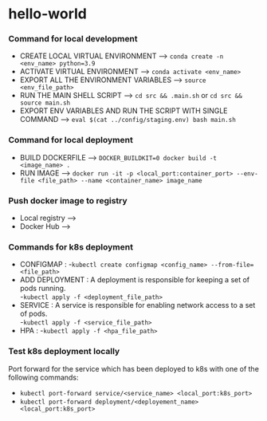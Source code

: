 # hello-world


### Command for local development
- CREATE LOCAL VIRTUAL ENVIRONMENT --> `conda create -n <env_name> python=3.9`  
- ACTIVATE VIRTUAL ENVIRONMENT --> `conda activate <env_name>`  
- EXPORT ALL THE ENVIRONMENT VARIABLES --> `source <env_file_path>`  
- RUN THE MAIN SHELL SCRIPT --> `cd src && .main.sh` or `cd src && source main.sh`  
- EXPORT ENV VARIABLES AND RUN THE SCRIPT WITH SINGLE COMMAND --> `eval $(cat ../config/staging.env) bash main.sh`  
  
### Command for local deployment
- BUILD DOCKERFILE --> `DOCKER_BUILDKIT=0 docker build -t <image_name> .`  
- RUN IMAGE  --> `docker run -it -p <local_port:container_port> --env-file <file_path> --name <container_name> image_name`  

### Push docker image to registry
- Local registry -->
- Docker Hub -->

### Commands for  k8s deployment
- CONFIGMAP :
  -`kubectl create configmap <config_name> --from-file=<file_path>`  
- ADD DEPLOYMENT : A deployment is responsible for keeping a set of pods running.  
  -`kubectl apply -f <deployment_file_path>`  
- SERVICE : A service is responsible for enabling network access to a set of pods.  
  -`kubectl apply -f <service_file_path>`  
- HPA :
  -`kubectl apply -f <hpa_file_path>`  



### Test k8s deployment locally 
Port forward for the service which has been deployed to k8s with one of the following commands:  
- `kubectl port-forward service/<service_name> <local_port:k8s_port>`  
- `kubectl port-forward deployment/<deployement_name> <local_port:k8s_port>`  